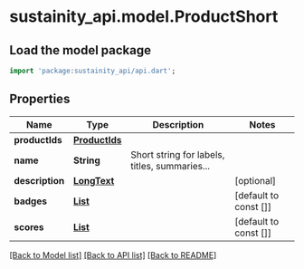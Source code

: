 # sustainity_api.model.ProductShort

## Load the model package
```dart
import 'package:sustainity_api/api.dart';
```

## Properties
Name | Type | Description | Notes
------------ | ------------- | ------------- | -------------
**productIds** | [**ProductIds**](ProductIds.md) |  | 
**name** | **String** | Short string for labels, titles, summaries... | 
**description** | [**LongText**](LongText.md) |  | [optional] 
**badges** | [**List<BadgeName>**](BadgeName.md) |  | [default to const []]
**scores** | [**List<Score>**](Score.md) |  | [default to const []]

[[Back to Model list]](../README.md#documentation-for-models) [[Back to API list]](../README.md#documentation-for-api-endpoints) [[Back to README]](../README.md)


